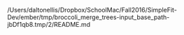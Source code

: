 /Users/daltonellis/Dropbox/SchoolMac/Fall2016/SimpleFit-Dev/ember/tmp/broccoli_merge_trees-input_base_path-jbDf1qb8.tmp/2/README.md